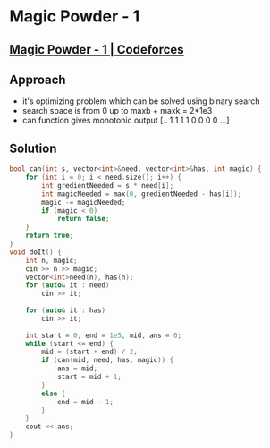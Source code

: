# Magic Powder - 1
## [Magic Powder - 1 | Codeforces](https://codeforces.com/contest/670/problem/D1)

## Approach
- it's optimizing problem which can be solved using binary search
- search space is from 0 up to maxb + maxk = 2*1e3
- can function gives monotonic output  [.. 1 1 1 1 0 0 0 0 ...]

## Solution
```cpp
bool can(int s, vector<int>&need, vector<int>&has, int magic) {
    for (int i = 0; i < need.size(); i++) {
        int gredientNeeded = s * need[i];
        int magicNeeded = max(0, gredientNeeded - has[i]);
        magic -= magicNeeded;
        if (magic < 0)
            return false;
    }
    return true;
}
void doIt() { 
    int n, magic; 
    cin >> n >> magic; 
    vector<int>need(n), has(n);
    for (auto& it : need)
        cin >> it;
 
    for (auto& it : has)
        cin >> it;
 
    int start = 0, end = 1e5, mid, ans = 0; 
    while (start <= end) {
        mid = (start + end) / 2;
        if (can(mid, need, has, magic)) {
            ans = mid;
            start = mid + 1;
        }
        else {
            end = mid - 1;
        }
    }
    cout << ans;
}
```
